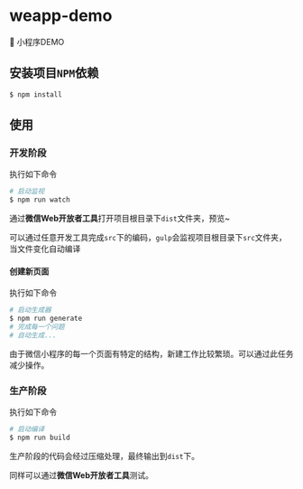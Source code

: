 # weapp-demo
🤖 小程序DEMO

## 安装项目`NPM`依赖

```bash
$ npm install
```

## 使用

### 开发阶段

执行如下命令

```bash
# 启动监视
$ npm run watch
```

通过**微信Web开放者工具**打开项目根目录下`dist`文件夹，预览~

可以通过任意开发工具完成`src`下的编码，`gulp`会监视项目根目录下`src`文件夹，当文件变化自动编译

#### 创建新页面

执行如下命令

```bash
# 启动生成器
$ npm run generate
# 完成每一个问题
# 自动生成...
```

由于微信小程序的每一个页面有特定的结构，新建工作比较繁琐。可以通过此任务减少操作。

### 生产阶段

执行如下命令

```bash
# 启动编译
$ npm run build
```

生产阶段的代码会经过压缩处理，最终输出到`dist`下。

同样可以通过**微信Web开放者工具**测试。
